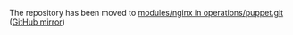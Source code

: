 The repository has been moved to [modules/nginx in operations/puppet.git](https://gerrit.wikimedia.org/g/operations/puppet/+/production/modules/nginx/) ([GitHub mirror](https://github.com/wikimedia/puppet/tree/production/modules/nginx))
